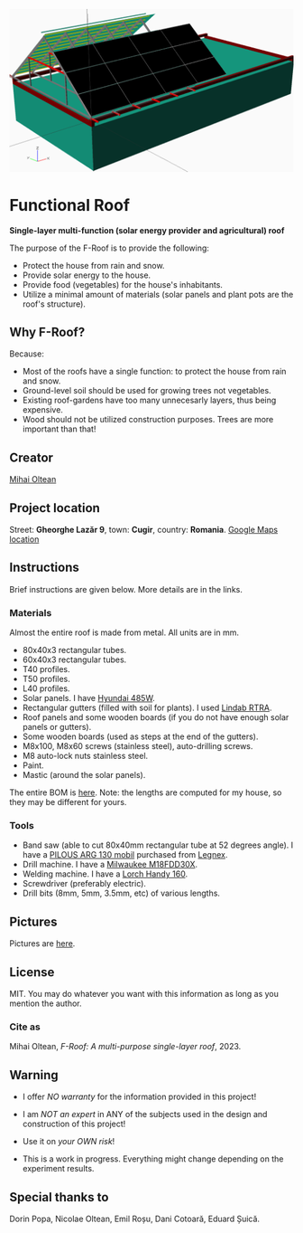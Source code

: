 ![f-roof](f-roof.png)

# Functional Roof

__Single-layer multi-function (solar energy provider and agricultural) roof__

The purpose of the F-Roof is to provide the following:

- Protect the house from rain and snow.
- Provide solar energy to the house.
- Provide food (vegetables) for the house's inhabitants.
- Utilize a minimal amount of materials (solar panels and plant pots are the roof's structure).

## Why F-Roof?

Because:

- Most of the roofs have a single function: to protect the house from rain and snow.
- Ground-level soil should be used for growing trees not vegetables.
- Existing roof-gardens have too many unnecesarly layers, thus being expensive.
- Wood should not be utilized construction purposes. Trees are more important than that!

## Creator

[Mihai Oltean](https://mihaioltean.github.io)

## Project location

Street: **Gheorghe Lazăr 9**, town: **Cugir**, country: **Romania**. [Google Maps location](https://maps.app.goo.gl/KsL6PsEaSgzJYHLw7)

## Instructions

Brief instructions are given below. More details are in the links.

### Materials

Almost the entire roof is made from metal.
All units are in mm.

- 80x40x3 rectangular tubes.
- 60x40x3 rectangular tubes.
- T40 profiles.
- T50 profiles.
- L40 profiles.
- Solar panels. I have [Hyundai 485W]().
- Rectangular gutters (filled with soil for plants). I used [Lindab RTRA](https://www.lindab.com/Catalog/building-products/rainwater-systems/gutter/gutter-rectangular/rtra/?sort=popularity&display=16&page=1).
- Roof panels and some wooden boards (if you do not have enough solar panels or gutters).
- Some wooden boards (used as steps at the end of the gutters).
- M8x100, M8x60 screws (stainless steel), auto-drilling screws.
- M8 auto-lock nuts stainless steel.
- Paint.
- Mastic (around the solar panels).

The entire BOM is [here](bom.md). Note: the lengths are computed for my house, so they may be different for yours.

### Tools

- Band saw (able to cut 80x40mm rectangular tube at 52 degrees angle). I have a [PILOUS ARG 130 mobil](https://www.pilous.cz/en/metal/bandsaws/manual/arg-130-mobil) purchased from [Legnex](https://legnex.cz).
- Drill machine. I have a [Milwaukee M18FDD30X](https://www.milwaukeetool.com/).
- Welding machine. I have a [Lorch Handy 160](https://lorch.eu).
- Screwdriver (preferably electric).
- Drill bits (8mm, 5mm, 3.5mm, etc) of various lengths.

## Pictures

Pictures are [here](pictures.md).

## License

MIT. You may do whatever you want with this information as long as you mention the author.

### Cite as

Mihai Oltean, *F-Roof: A multi-purpose single-layer roof*, 2023.

## Warning

- I offer *NO warranty* for the information provided in this project!

- I am *NOT an expert* in ANY of the subjects used in the design and construction of this project! 

- Use it on *your OWN risk*!

- This is a work in progress. Everything might change depending on the experiment results.

## Special thanks to

Dorin Popa, Nicolae Oltean, Emil Roșu, Dani Cotoară, Eduard Șuică.